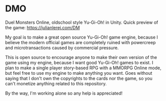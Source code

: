 # DMO
Duel Monsters Online, oldschool style Yu-Gi-Oh! in Unity. Quick preview of the game: https://julianlerej.com/DM

My goal is to make a great open source Yu-Gi-Oh! game engine, because I believe the modern official games are completely ruined with powercreep and microtransactions caused by commercial pressure.

This is open source to encourage anyone to make their own version of the game using my engine, because I want good Yu-Gi-Oh! games to exist.
I plan to make a single player story-based RPG with a MMORPG Online mode, but feel free to use my engine to make anything you want. Goes without saying that I don't own the copyrights to the cards nor the game, so you can't monetize anything related to this repository.

By the way, I'm working alone so any help is appreciated!
